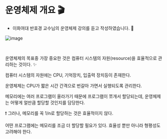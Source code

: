 # 운영체제 개요 🎬

* 이화여대 반효경 교수님의 운영체제 강의를 듣고 작성하였습니다. 🙂

![image](https://user-images.githubusercontent.com/64277114/105330451-a2c7be00-5c15-11eb-9309-a07e1e4c9958.png)

<br/>

운영체제의 목표중 가장 중요한 것은 컴퓨터 시스템의 자원(resource)을 효율적으로 관리하는 것이다. ✨

컴퓨터 시스템의 자원에는 CPU, 기억장치, 입출력 장치등이 존재한다.

운영체제는 CPU가 짧은 시간 간격으로 번갈아 가면서 실행되도록 관리한다.

메모리에는 여러 프로그램이 올라가기 때문에 프로그램이 쪼개서 할당되는데, 운영체제는 어떻게 얼만큼 할당할 것인지를 담당한다.

❗ 그러나, 메모리를 꼭 1/n로 할당하는 것은 효율적이지 않다.

어떤 프로그램에는 메모리를 조금 더 할당할 필요가 있다. 효율성 뿐만 아니라 형평성도 고려해야 한다.

